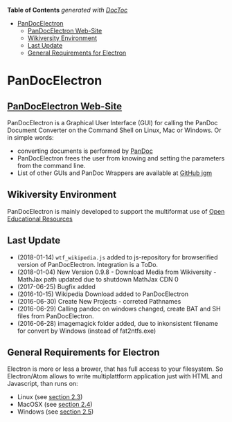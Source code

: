 <!-- START doctoc generated TOC please keep comment here to allow auto update -->
<!-- DON'T EDIT THIS SECTION, INSTEAD RE-RUN doctoc TO UPDATE -->
**Table of Contents**  *generated with [DocToc](https://github.com/thlorenz/doctoc)*

- [PanDocElectron](#pandocelectron)
  - [PanDocElectron Web-Site](#pandocelectron-web-site)
  - [Wikiversity Environment](#wikiversity-environment)
  - [Last Update](#last-update)
  - [General Requirements for Electron](#general-requirements-for-electron)

<!-- END doctoc generated TOC please keep comment here to allow auto update -->

# PanDocElectron

## [PanDocElectron Web-Site](http://niebert.github.io/PanDocElectron/)

PanDocElectron is a Graphical User Interface (GUI) for calling the PanDoc Document Converter on the Command Shell on Linux, Mac or Windows. Or in simple words:
* converting documents is performed by [PanDoc](http://pandoc.org)
* PanDocElectron frees the user from knowing and setting the parameters from the command line.
* List of other GUIs and PanDoc Wrappers are available at [GitHub jgm](https://github.com/jgm/pandoc/wiki/Pandoc-Extras#pandoc-wrappers-and-interfaces)

## Wikiversity Environment
PanDocElectron is mainly developed to support the multiformat use of [Open Educational Resources]()

## Last Update
* (2018-01-14) `wtf_wikipedia.js` added to js-repository for browserified version of PanDocElectron. Integration is a ToDo.  
* (2018-01-04) New Version 0.9.8 - Download Media from Wikiversity - MathJax path updated due to shutdown MathJax CDN 0
* (2017-06-25) Bugfix added
* (2016-10-15) Wikipedia Download added to PanDocElectron
* (2016-06-30) Create New Projects - correted Pathnames
* (2016-06-29) Calling pandoc on windows changed, create BAT and SH files from PanDocElectron.
* (2016-06-28) imagemagick folder added, due to inkonsistent filename for convert by Windows (instead of fat2ntfs.exe)

##  General Requirements for Electron
Electron is more or less a brower, that has full access to your filesystem. So Electron/Atom allows to write multiplattform application just with HTML and Javascript, than runs on:
* Linux (see [section 2.3](http://niebert.github.io/PanDocElectron/index.html#SEC5))
* MacOSX (see [section 2.4](http://niebert.github.io/PanDocElectron/index.html#SEC6))
* Windows (see [section 2.5](http://niebert.github.io/PanDocElectron/index.html#SEC7))
